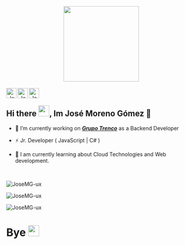 <html>
<head>
<link rel="stylesheet" href="./css/style.css">
</head>

<body>
<div align="center">
  <div align="center">
    <img src="https://media.giphy.com/media/scZPhLqaVOM1qG4lT9/giphy.gif" width="200"/>
  </div>
  </br>
  <div align="center" class="SocialReds">
      <a href="mailto:joseutp14@gmail.com">
        <img align="left" alt="José Moreno Gómez" width="27px" src="https://raw.githubusercontent.com/TheDudeThatCode/TheDudeThatCode/master/Assets/Gmail.svg"/></a>
      <a target="_blank" href="https://www.linkedin.com/in/">
        <img align="left" alt="José Moreno Gómez" width="27px" src="https://raw.githubusercontent.com/TheDudeThatCode/TheDudeThatCode/master/Assets/Linkedin.svg" />
      </a>
      <a href="https://twitter.com/">
        <img align="left" alt="José Moreno Gómez | Twitter" width="27px" src="https://raw.githubusercontent.com/TheDudeThatCode/TheDudeThatCode/master/Assets/Twitter.svg" />
      </a>
  </div>
</div>

</html>

</br>

### <h2> **Hi there <img src="https://github.com/TheDudeThatCode/TheDudeThatCode/blob/master/Assets/Hi.gif" width="29px">, Im José Moreno Gómez** 🚀</h2>



- 🤖 I’m currently working on ***[Grupo Trenco](http://www.trenco.com.pa/)*** as a Backend Developer

- ⚡ Jr. Developer ( JavaScript | C# )

- 🤔 I am currently learning about Cloud Technologies and Web development.

</br>

<div>

<p>&nbsp;<img align="left" src="https://github-readme-stats.vercel.app/api?username=JoseMG-ux&show_icons=true&theme=radical&count_private=true&hide_border=true&include_all_commits=true$text_bold=true&show_owner=true)](https://github.com/anuraghazra/github-readme-stats&" alt="JoseMG-ux" /></p>

<p><img align="center" class="MostLanguages" src="https://github-readme-stats.vercel.app/api/top-langs/?username=JoseMG-ux&layout=compact&theme=radical&hide_border=true" alt="JoseMG-ux" /></p>

<p><img align="center" src="https://streak-stats.demolab.com?user=JoseMG-ux&theme=horizon&hide_border=true)](https://git.io/streak-stats" alt="JoseMG-ux" /></p>


### <h1> **Bye** <img src="https://github.com/TheDudeThatCode/TheDudeThatCode/blob/master/Assets/powerup.gif" width="29px">  </h1>

</body>
